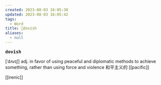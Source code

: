 ```yaml
---
created: 2023-08-03 16:05:38
updated: 2023-08-03 16:05:42
tags:
  - Word
title: 📖dovish
aliases:
  - null
---
```


<pre><strong>dovish</strong></pre>
[ˈdʌvɪʃ]
adj. in favor of using peaceful and diplomatic methods to achieve something, rather than using force and violence 和平主义的
[[pacific]]

[[irenic]]
